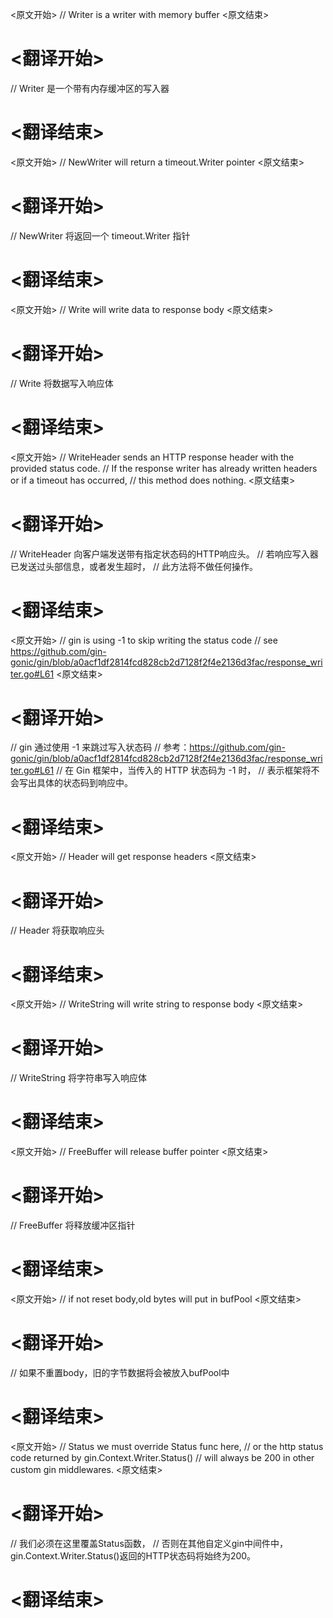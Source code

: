 
<原文开始>
// Writer is a writer with memory buffer
<原文结束>

# <翻译开始>
// Writer 是一个带有内存缓冲区的写入器
# <翻译结束>


<原文开始>
// NewWriter will return a timeout.Writer pointer
<原文结束>

# <翻译开始>
// NewWriter 将返回一个 timeout.Writer 指针
# <翻译结束>


<原文开始>
// Write will write data to response body
<原文结束>

# <翻译开始>
// Write 将数据写入响应体
# <翻译结束>


<原文开始>
// WriteHeader sends an HTTP response header with the provided status code.
// If the response writer has already written headers or if a timeout has occurred,
// this method does nothing.
<原文结束>

# <翻译开始>
// WriteHeader 向客户端发送带有指定状态码的HTTP响应头。
// 若响应写入器已发送过头部信息，或者发生超时，
// 此方法将不做任何操作。
# <翻译结束>


<原文开始>
	// gin is using -1 to skip writing the status code
	// see https://github.com/gin-gonic/gin/blob/a0acf1df2814fcd828cb2d7128f2f4e2136d3fac/response_writer.go#L61
<原文结束>

# <翻译开始>
// gin 通过使用 -1 来跳过写入状态码
// 参考：https://github.com/gin-gonic/gin/blob/a0acf1df2814fcd828cb2d7128f2f4e2136d3fac/response_writer.go#L61
// 在 Gin 框架中，当传入的 HTTP 状态码为 -1 时，
// 表示框架将不会写出具体的状态码到响应中。
# <翻译结束>


<原文开始>
// Header will get response headers
<原文结束>

# <翻译开始>
// Header 将获取响应头
# <翻译结束>


<原文开始>
// WriteString will write string to response body
<原文结束>

# <翻译开始>
// WriteString 将字符串写入响应体
# <翻译结束>


<原文开始>
// FreeBuffer will release buffer pointer
<原文结束>

# <翻译开始>
// FreeBuffer 将释放缓冲区指针
# <翻译结束>


<原文开始>
	// if not reset body,old bytes will put in bufPool
<原文结束>

# <翻译开始>
// 如果不重置body，旧的字节数据将会被放入bufPool中
# <翻译结束>


<原文开始>
// Status we must override Status func here,
// or the http status code returned by gin.Context.Writer.Status()
// will always be 200 in other custom gin middlewares.
<原文结束>

# <翻译开始>
// 我们必须在这里覆盖Status函数，
// 否则在其他自定义gin中间件中，gin.Context.Writer.Status()返回的HTTP状态码将始终为200。
# <翻译结束>

